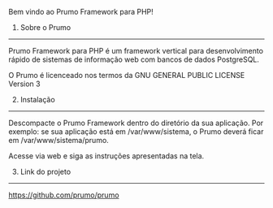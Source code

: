 Bem vindo ao Prumo Framework para PHP!

1. Sobre o Prumo
----------------

Prumo Framework para PHP é um framework vertical para desenvolvimento rápido de
sistemas de informação web com bancos de dados PostgreSQL.

O Prumo é licenceado nos termos da GNU GENERAL PUBLIC LICENSE Version 3


2. Instalação
-------------

Descompacte o Prumo Framework dentro do diretório da sua aplicação.
Por exemplo: se sua aplicação está em /var/www/sistema, o Prumo deverá ficar
em /var/www/sistema/prumo.

Acesse via web e siga as instruções apresentadas na tela.


3. Link do projeto
------------------

https://github.com/prumo/prumo
